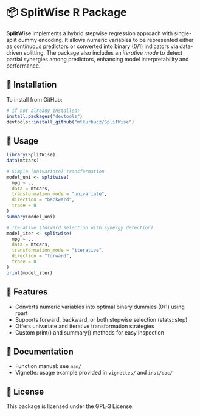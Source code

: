 
<!-- README.md is generated from README.Rmd. Please edit that file -->

# 📦 SplitWise R Package

<!-- badges: start -->
<!-- badges: end -->

**SplitWise** implements a hybrid stepwise regression approach with single-split dummy encoding. It allows numeric variables to be represented either as continuous predictors or converted into binary (0/1) indicators via data-driven splitting. The package also includes an *iterative mode* to detect partial synergies among predictors, enhancing model interpretability and performance.


## 🔧 Installation

To install from GitHub:

```r
# if not already installed:
install.packages("devtools")
devtools::install_github("mtkurbucz/SplitWise")
```

## 🚀 Usage

``` r
library(SplitWise)
data(mtcars)

# Simple (univariate) transformation
model_uni <- splitwise(
  mpg ~ .,
  data = mtcars,
  transformation_mode = "univariate",
  direction = "backward",
  trace = 0
)
summary(model_uni)

# Iterative (forward selection with synergy detection)
model_iter <- splitwise(
  mpg ~ .,
  data = mtcars,
  transformation_mode = "iterative",
  direction = "forward",
  trace = 0
)
print(model_iter)
```

## 📘 Features

- Converts numeric variables into optimal binary dummies (0/1) using rpart
- Supports forward, backward, or both stepwise selection (stats::step)
- Offers univariate and iterative transformation strategies
- Custom print() and summary() methods for easy inspection

## 📄 Documentation

- Function manual: see `man/`
- Vignette: usage example provided in `vignettes/` and `inst/doc/`

## 📜 License

This package is licensed under the GPL-3 License.
